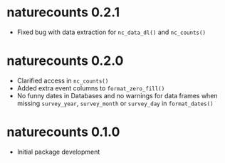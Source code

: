 # naturecounts 0.2.1

* Fixed bug with data extraction for `nc_data_dl()` and `nc_counts()`

# naturecounts 0.2.0

* Clarified access in `nc_counts()`
* Added extra event columns to `format_zero_fill()`
* No funny dates in Databases and no warnings for data frames when missing 
  `survey_year`, `survey_month` or `survey_day` in `format_dates()`

# naturecounts 0.1.0

* Initial package development
